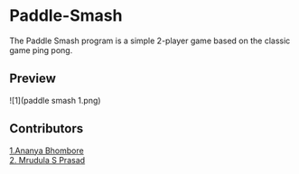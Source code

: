 # Paddle-Smash
The Paddle Smash program is a simple 2-player game based on the classic game ping pong.
## Preview
![1](paddle smash 1.png)
<br>
## Contributors
<a href="https://www.linkedin.com/in/ananya-bhombore-674870245">1.Ananya Bhombore </a> <br>
<a href="https://www.linkedin.com/in/mrudula-s-prassad-24712a16b/">2. Mrudula S Prasad</a>
